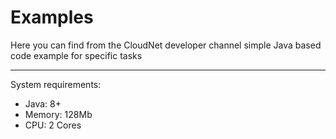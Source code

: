 # Examples

Here you can find from the CloudNet developer channel simple Java based code example for specific tasks

---

System requirements:
- Java: 8+ 
- Memory: 128Mb
- CPU: 2 Cores